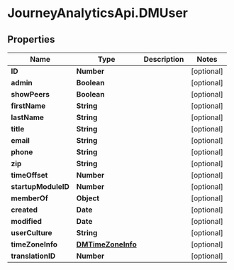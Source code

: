 # JourneyAnalyticsApi.DMUser

## Properties

Name | Type | Description | Notes
------------ | ------------- | ------------- | -------------
**ID** | **Number** |  | [optional] 
**admin** | **Boolean** |  | [optional] 
**showPeers** | **Boolean** |  | [optional] 
**firstName** | **String** |  | [optional] 
**lastName** | **String** |  | [optional] 
**title** | **String** |  | [optional] 
**email** | **String** |  | [optional] 
**phone** | **String** |  | [optional] 
**zip** | **String** |  | [optional] 
**timeOffset** | **Number** |  | [optional] 
**startupModuleID** | **Number** |  | [optional] 
**memberOf** | **Object** |  | [optional] 
**created** | **Date** |  | [optional] 
**modified** | **Date** |  | [optional] 
**userCulture** | **String** |  | [optional] 
**timeZoneInfo** | [**DMTimeZoneInfo**](DMTimeZoneInfo.md) |  | [optional] 
**translationID** | **Number** |  | [optional] 


